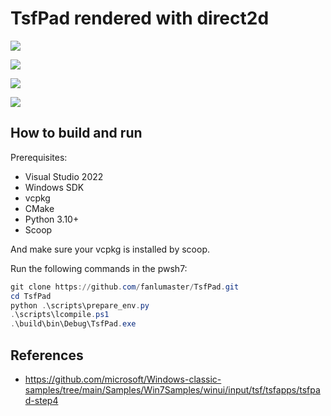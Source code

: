 # TsfPad rendered with direct2d

![](https://i.postimg.cc/qvX57tBh/Snipaste-2025-07-20-14-15-18.png)

![](https://i.postimg.cc/bvmVQKtq/Snipaste-2025-07-20-14-15-38.png)

![](https://i.postimg.cc/wjdrH5zY/Snipaste-2025-07-20-14-15-56.png)

![](https://i.postimg.cc/fbzgSwkH/Snipaste-2025-07-20-14-16-24.png)

## How to build and run

Prerequisites:

- Visual Studio 2022
- Windows SDK
- vcpkg
- CMake
- Python 3.10+
- Scoop

And make sure your vcpkg is installed by scoop.

Run the following commands in the pwsh7:

```powershell
git clone https://github.com/fanlumaster/TsfPad.git
cd TsfPad
python .\scripts\prepare_env.py
.\scripts\lcompile.ps1
.\build\bin\Debug\TsfPad.exe
```

## References

- <https://github.com/microsoft/Windows-classic-samples/tree/main/Samples/Win7Samples/winui/input/tsf/tsfapps/tsfpad-step4>
